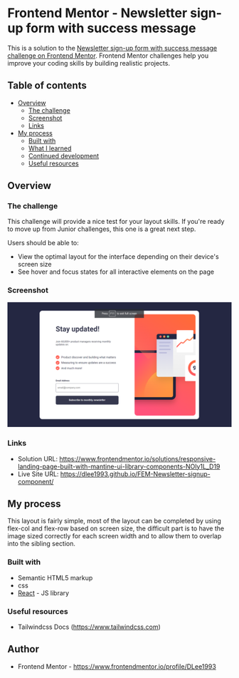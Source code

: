 # Frontend Mentor - Newsletter sign-up form with success message

This is a solution to the [Newsletter sign-up form with success message challenge on Frontend Mentor](https://www.frontendmentor.io/challenges/newsletter-signup-form-with-success-message-3FC1AZbNrv/hub). Frontend Mentor challenges help you improve your coding skills by building realistic projects.

## Table of contents

-   [Overview](#overview)
    -   [The challenge](#the-challenge)
    -   [Screenshot](#screenshot)
    -   [Links](#links)
-   [My process](#my-process)
    -   [Built with](#built-with)
    -   [What I learned](#what-i-learned)
    -   [Continued development](#continued-development)
    -   [Useful resources](#useful-resources)

## Overview

### The challenge

This challenge will provide a nice test for your layout skills. If you're ready to move up from Junior challenges, this one is a great next step.

Users should be able to:

-   View the optimal layout for the interface depending on their device's screen size
-   See hover and focus states for all interactive elements on the page

### Screenshot

![ScreenShot](Screenshot.png)

### Links

-   Solution URL: https://www.frontendmentor.io/solutions/responsive-landing-page-built-with-mantine-ui-library-components-NOly1L_D19
-   Live Site URL: https://dlee1993.github.io/FEM-Newsletter-signup-component/

## My process

This layout is fairly simple, most of the layout can be completed by using flex-col and flex-row based on screen size, the difficult part is to have the image sized correctly for each screen width and to allow them to overlap into the sibling section.

### Built with

-   Semantic HTML5 markup
-   css
-   [React](https://reactjs.org/) - JS library


### Useful resources

-   Tailwindcss Docs (https://www.tailwindcss.com)

## Author

-   Frontend Mentor - https://www.frontendmentor.io/profile/DLee1993